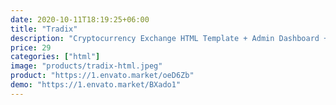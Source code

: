 ```yaml
---
date: 2020-10-11T18:19:25+06:00
title: "Tradix"
description: "Cryptocurrency Exchange HTML Template + Admin Dashboard + Light & Dark"
price: 29
categories: ["html"]
image: "products/tradix-html.jpeg"
product: "https://1.envato.market/oeD6Zb"
demo: "https://1.envato.market/BXado1"
---
```


